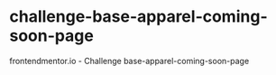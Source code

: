 # challenge-base-apparel-coming-soon-page
frontendmentor.io - Challenge base-apparel-coming-soon-page

